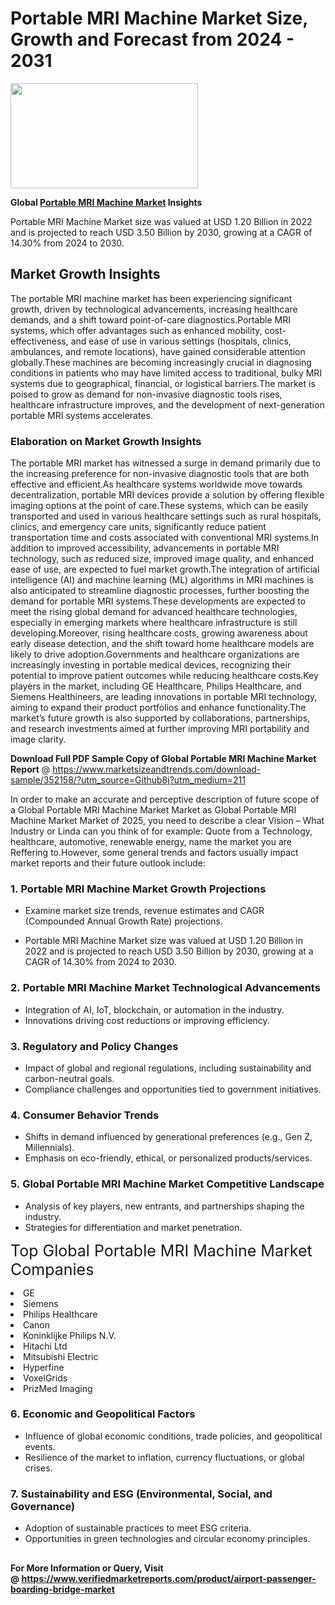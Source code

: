 <H1>Portable MRI Machine Market Size, Growth and Forecast from 2024 - 2031</H1><img class="aligncenter size-medium wp-image-584254" src="https://thirdeyenews.in/wp-content/uploads/2024/09/Global-Market-Research-300x168.jpeg" alt="" width="300" height="168" /><p><strong>Global&nbsp;<a href="https://www.marketsizeandtrends.com/download-sample/352158/?utm_source=Github8j?utm_medium=211">Portable MRI Machine Market</a> Insights</strong></p><p>Portable MRI Machine Market size was valued at USD 1.20 Billion in 2022 and is projected to reach USD 3.50 Billion by 2030, growing at a CAGR of 14.30% from 2024 to 2030.</p><p><h2>Market Growth Insights</h2> The portable MRI machine market has been experiencing significant growth, driven by technological advancements, increasing healthcare demands, and a shift toward point-of-care diagnostics.Portable MRI systems, which offer advantages such as enhanced mobility, cost-effectiveness, and ease of use in various settings (hospitals, clinics, ambulances, and remote locations), have gained considerable attention globally.These machines are becoming increasingly crucial in diagnosing conditions in patients who may have limited access to traditional, bulky MRI systems due to geographical, financial, or logistical barriers.The market is poised to grow as demand for non-invasive diagnostic tools rises, healthcare infrastructure improves, and the development of next-generation portable MRI systems accelerates. <h3>Elaboration on Market Growth Insights</h3> The portable MRI market has witnessed a surge in demand primarily due to the increasing preference for non-invasive diagnostic tools that are both effective and efficient.As healthcare systems worldwide move towards decentralization, portable MRI devices provide a solution by offering flexible imaging options at the point of care.These systems, which can be easily transported and used in various healthcare settings such as rural hospitals, clinics, and emergency care units, significantly reduce patient transportation time and costs associated with conventional MRI systems.In addition to improved accessibility, advancements in portable MRI technology, such as reduced size, improved image quality, and enhanced ease of use, are expected to fuel market growth.The integration of artificial intelligence (AI) and machine learning (ML) algorithms in MRI machines is also anticipated to streamline diagnostic processes, further boosting the demand for portable MRI systems.These developments are expected to meet the rising global demand for advanced healthcare technologies, especially in emerging markets where healthcare infrastructure is still developing.Moreover, rising healthcare costs, growing awareness about early disease detection, and the shift toward home healthcare models are likely to drive adoption.Governments and healthcare organizations are increasingly investing in portable medical devices, recognizing their potential to improve patient outcomes while reducing healthcare costs.Key players in the market, including GE Healthcare, Philips Healthcare, and Siemens Healthineers, are leading innovations in portable MRI technology, aiming to expand their product portfolios and enhance functionality.The market’s future growth is also supported by collaborations, partnerships, and research investments aimed at further improving MRI portability and image clarity.</p><p><span class=""><strong>Download Full PDF Sample Copy of Global Portable MRI Machine Market Report</strong> @ <a href="https://www.marketsizeandtrends.com/download-sample/352158/?utm_source=Github8j?utm_medium=211" target="_blank">https://www.marketsizeandtrends.com/download-sample/352158/?utm_source=Github8j?utm_medium=211</a></span></p><p>In order to make an accurate and perceptive description of future scope of a Global&nbsp;Portable MRI Machine Market Market as Global&nbsp;Portable MRI Machine Market Market of 2025, you need to describe a clear Vision &ndash; What Industry or Linda can you think of for example: Quote from a Technology, healthcare, automotive, renewable energy, name the market you are Reffering to.However, some general trends and factors usually impact market reports and their future outlook include:</p><h3>1.&nbsp;<strong>Portable MRI Machine Market Growth Projections</strong></h3><ul><li>Examine market size trends, revenue estimates and CAGR (Compounded Annual Growth Rate) projections.</li><li><p>Portable MRI Machine Market size was valued at USD 1.20 Billion in 2022 and is projected to reach USD 3.50 Billion by 2030, growing at a CAGR of 14.30% from 2024 to 2030.</p></li></ul><h3>2.&nbsp;<strong>Portable MRI Machine Market Technological Advancements</strong></h3><ul><li>Integration of AI, IoT, blockchain, or automation in the industry.</li><li>Innovations driving cost reductions or improving efficiency.</li></ul><h3>3.&nbsp;<strong>Regulatory and Policy Changes</strong></h3><ul><li>Impact of global and regional regulations, including sustainability and carbon-neutral goals.</li><li>Compliance challenges and opportunities tied to government initiatives.</li></ul><h3>4.&nbsp;<strong>Consumer Behavior Trends</strong></h3><ul><li>Shifts in demand influenced by generational preferences (e.g., Gen Z, Millennials).</li><li>Emphasis on eco-friendly, ethical, or personalized products/services.</li></ul><h3>5.&nbsp;<strong>Global Portable MRI Machine Market Competitive Landscape</strong></h3><ul><li>Analysis of key players, new entrants, and partnerships shaping the industry.</li><li>Strategies for differentiation and market penetration.</li></ul><p data-pm-slice="1 1 []"><span style="color: inherit; font-family: inherit; font-size: 25px;">Top Global Portable MRI Machine Market Companies</span></p><div class="" data-test-id=""><p><li>GE</li><li> Siemens</li><li> Philips Healthcare</li><li> Canon</li><li> Koninklijke Philips N.V.</li><li> Hitachi Ltd</li><li> Mitsubishi Electric</li><li> Hyperfine</li><li> VoxelGrids</li><li> PrizMed Imaging</li></p></div><h3>6.&nbsp;<strong>Economic and Geopolitical Factors</strong></h3><ul><li>Influence of global economic conditions, trade policies, and geopolitical events.</li><li>Resilience of the market to inflation, currency fluctuations, or global crises.</li></ul><h3>7.&nbsp;<strong>Sustainability and ESG (Environmental, Social, and Governance)</strong></h3><ul><li>Adoption of sustainable practices to meet ESG criteria.</li><li>Opportunities in green technologies and circular economy principles.</li></ul><h2><strong style="font-size: 14px;">For More Information or Query, Visit @&nbsp;</strong><a style="background-color: #ffffff; font-size: 14px;" href="https://www.marketsizeandtrends.com/report/portable-mri-machine-market/" target="_blank">https://www.verifiedmarketreports.com/product/airport-passenger-boarding-bridge-market</a></h2>